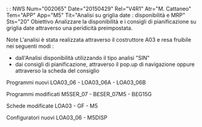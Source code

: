  :  : NWS Num="002065" Date="20150429" Rel="V4R1" Atr="M. Cattaneo" Tem="APP" App="M5" Tit="Analisi su griglia date :  disponibilità e MRP" Sts="20"
Obiettivo
Analizzare la disponibilità e i consigli di pianificazione su griglia date attraverso una peridicità
preimpostata.

Note
L'analisi è stata realizzata attraverso il costruttore A03 e resa fruibile nei seguenti modi : 
- dall'Analisi disponibilità utilizzando il tipo analisi "SIN"
- dai consigli di pianificazione, attraverso il pop.up di navigazione oppure attraverso la
scheda del consiglio

Programmi nuovi
LOA03_06 - LOA03_06A - LOA03_06B

Programmi modificati
M5SER_07 - B£SER_07M5 - B£G15G

Schede modificate
LOA03 - GF - M5

Configuratori nuovi
LOA03_06 - M5DISP

